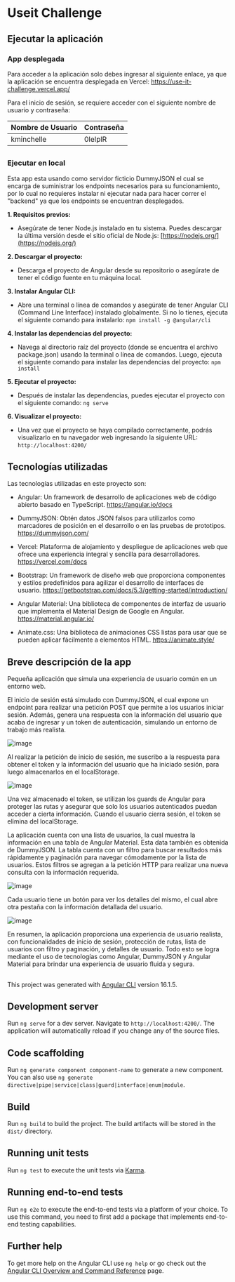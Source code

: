 
# Useit Challenge

## Ejecutar la aplicación
### App desplegada
Para acceder a la aplicación solo debes ingresar al siguiente enlace, ya que la aplicación se encuentra desplegada en Vercel: https://use-it-challenge.vercel.app/

Para el inicio de sesión, se requiere acceder con el siguiente nombre de usuario y contraseña:

| Nombre de Usuario | Contraseña |
| ----------------- | ---------- |
| kminchelle | 0lelplR |
##

### Ejecutar en local
Esta app esta usando como servidor ficticio DummyJSON el cual se encarga de suministrar los endpoints necesarios para su funcionamiento, por lo cual no requieres instalar ni ejecutar nada para hacer correr el "backend" ya que los endpoints se encuentran desplegados.

**1. Requisitos previos:**

- Asegúrate de tener Node.js instalado en tu sistema. Puedes descargar la última versión desde el sitio oficial de Node.js: [https://nodejs.org/](https://nodejs.org/)

**2. Descargar el proyecto:**

- Descarga el proyecto de Angular desde su repositorio o asegúrate de tener el código fuente en tu máquina local.

**3. Instalar Angular CLI:**

- Abre una terminal o línea de comandos y asegúrate de tener Angular CLI (Command Line Interface) instalado globalmente. Si no lo tienes, ejecuta el siguiente comando para instalarlo:
  `npm install -g @angular/cli`

**4. Instalar las dependencias del proyecto:**

- Navega al directorio raíz del proyecto (donde se encuentra el archivo package.json) usando la terminal o línea de comandos. Luego, ejecuta el siguiente comando para instalar las dependencias del proyecto:
  `npm install`

**5. Ejecutar el proyecto:**

- Después de instalar las dependencias, puedes ejecutar el proyecto con el siguiente comando:
  `ng serve`

**6. Visualizar el proyecto:**

- Una vez que el proyecto se haya compilado correctamente, podrás visualizarlo en tu navegador web ingresando la siguiente URL:
  `http://localhost:4200/`

## Tecnologías utilizadas
Las tecnologías utilizadas en este proyecto son:

- Angular: Un framework de desarrollo de aplicaciones web de código abierto basado en TypeScript.
  https://angular.io/docs

- DummyJSON: Obtén datos JSON falsos para utilizarlos como marcadores de posición en el desarrollo o en las pruebas de prototipos.
  https://dummyjson.com/

- Vercel: Plataforma de alojamiento y despliegue de aplicaciones web que ofrece una experiencia integral y sencilla para desarrolladores.
  https://vercel.com/docs

- Bootstrap: Un framework de diseño web que proporciona componentes y estilos predefinidos para agilizar el desarrollo de interfaces de usuario.
  https://getbootstrap.com/docs/5.3/getting-started/introduction/

- Angular Material: Una biblioteca de componentes de interfaz de usuario que implementa el Material Design de Google en Angular.
  https://material.angular.io/

- Animate.css: Una biblioteca de animaciones CSS listas para usar que se pueden aplicar fácilmente a elementos HTML.
  https://animate.style/

## Breve descripción de la app
Pequeña aplicación que simula una experiencia de usuario común en un entorno web.

El inicio de sesión está simulado con DummyJSON, el cual expone un endpoint para realizar una petición POST que permite a los usuarios iniciar sesión. Además, genera una respuesta con la información del usuario que acaba de ingresar y un token de autenticación, simulando un entorno de trabajo más realista.

![image](https://github.com/JuanPabloSR/UseItChallenge/assets/62584398/119c18d0-1f57-4795-9176-dac4f461bffe)

Al realizar la petición de inicio de sesión, me suscribo a la respuesta para obtener el token y la información del usuario que ha iniciado sesión, para luego almacenarlos en el localStorage.

![image](https://github.com/JuanPabloSR/UseItChallenge/assets/62584398/1b292691-c838-4a59-9bfa-d8c9224a0078)


Una vez almacenado el token, se utilizan los guards de Angular para proteger las rutas y asegurar que solo los usuarios autenticados puedan acceder a cierta información. Cuando el usuario cierra sesión, el token se elimina del localStorage.

La aplicación cuenta con una lista de usuarios, la cual muestra la información en una tabla de Angular Material. Esta data también es obtenida de DummyJSON. La tabla cuenta con un filtro para buscar resultados más rápidamente y paginación para navegar cómodamente por la lista de usuarios. Estos filtros se agregan a la petición HTTP para realizar una nueva consulta con la información requerida.

![image](https://github.com/JuanPabloSR/UseItChallenge/assets/62584398/44c5ce02-4472-4a9c-95c4-88ce33870cdb)

Cada usuario tiene un botón para ver los detalles del mismo, el cual abre otra pestaña con la información detallada del usuario.

![image](https://github.com/JuanPabloSR/UseItChallenge/assets/62584398/0652bdf2-c37e-440e-810c-e116427e2554)

En resumen, la aplicación proporciona una experiencia de usuario realista, con funcionalidades de inicio de sesión, protección de rutas, lista de usuarios con filtro y paginación, y detalles de usuario. Todo esto se logra mediante el uso de tecnologías como Angular, DummyJSON y Angular Material para brindar una experiencia de usuario fluida y segura.


##

This project was generated with [Angular CLI](https://github.com/angular/angular-cli) version 16.1.5.

## Development server

Run `ng serve` for a dev server. Navigate to `http://localhost:4200/`. The application will automatically reload if you change any of the source files.

## Code scaffolding

Run `ng generate component component-name` to generate a new component. You can also use `ng generate directive|pipe|service|class|guard|interface|enum|module`.

## Build

Run `ng build` to build the project. The build artifacts will be stored in the `dist/` directory.

## Running unit tests

Run `ng test` to execute the unit tests via [Karma](https://karma-runner.github.io).

## Running end-to-end tests

Run `ng e2e` to execute the end-to-end tests via a platform of your choice. To use this command, you need to first add a package that implements end-to-end testing capabilities.

## Further help

To get more help on the Angular CLI use `ng help` or go check out the [Angular CLI Overview and Command Reference](https://angular.io/cli) page.
